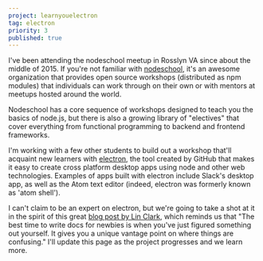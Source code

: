 ```yaml
---
project: learnyouelectron
tag: electron
priority: 3
published: true
---
```

I've been attending the nodeschool meetup in Rosslyn VA since about the middle of 2015. If you're not familiar with [nodeschool][nodeschool], it's an awesome organization that provides open source workshops (distributed as npm modules) that individuals can work through on their own or with mentors at meetups hosted around the world.

Nodeschool has a core sequence of workshops designed to teach you the basics of node.js, but there is also a growing library of "electives" that cover everything from functional programming to backend and frontend frameworks.

I'm working with a few other students to build out a workshop that'll acquaint new learners with [electron][electron], the tool created by GitHub that makes it easy to create cross platform desktop apps using node and other web technologies. Examples of apps built with electron include Slack's desktop app, as well as the Atom text editor (indeed, electron was formerly known as 'atom shell').

I can't claim to be an expert on electron, but we're going to take a shot at it in the spirit of this great [blog post by Lin Clark][lin], which reminds us that "The best time to write docs for newbies is when you've just figured something out yourself. It gives you a unique vantage point on where things are confusing." I'll update this page as the project progresses and we learn more.

[nodeschool]: http://nodeschool.io
[lin]: http://lin-clark.com/blog/2014/07/01/authoring-nodejs-workshopper-lessons/
[electron]: http://electron.atom.io
